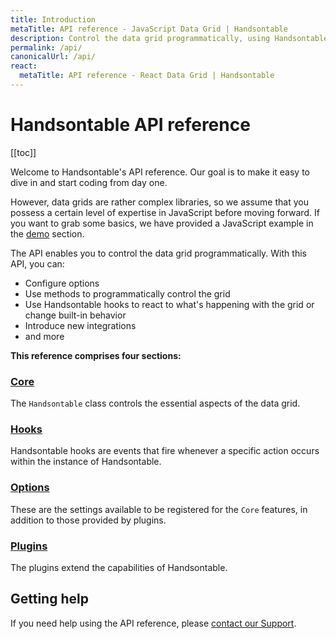 ```yaml
---
title: Introduction
metaTitle: API reference - JavaScript Data Grid | Handsontable
description: Control the data grid programmatically, using Handsontable's API options and methods.
permalink: /api/
canonicalUrl: /api/
react:
  metaTitle: API reference - React Data Grid | Handsontable
---
```


# Handsontable API reference

[[toc]]

Welcome to Handsontable's API reference. Our goal is to make it easy to dive in and start coding from day one.

However, data grids are rather complex libraries, so we assume that you possess a certain level of expertise in JavaScript before moving forward. If you want to grab some basics, we have provided a JavaScript example in the [demo](@/guides/getting-started/demo.md) section.

The API enables you to control the data grid programmatically. With this API, you can:

-   Configure options
-   Use methods to programmatically control the grid
-   Use Handsontable hooks to react to what's happening with the grid or change built-in behavior
-   Introduce new integrations
-   and more

**This reference comprises four sections:**

### [Core](@/api/core.md)

The `Handsontable` class controls the essential aspects of the data grid.

### [Hooks](@/api/hooks.md)

Handsontable hooks are events that fire whenever a specific action occurs within the instance of Handsontable.

### [Options](@/api/options.md)

These are the settings available to be registered for the `Core` features, in addition to those provided by plugins.

### [Plugins](@/api/plugins.md)

The plugins extend the capabilities of Handsontable.

## Getting help

If you need help using the API reference, please [contact our Support](https://handsontable.com/contact?category=technical_support).

